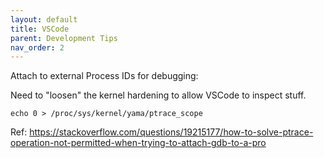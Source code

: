 ```yaml
---
layout: default
title: VSCode
parent: Development Tips
nav_order: 2
---
```


Attach to external Process IDs for debugging:

Need to "loosen" the kernel hardening to allow VSCode to inspect stuff.
```
echo 0 > /proc/sys/kernel/yama/ptrace_scope
```
Ref: https://stackoverflow.com/questions/19215177/how-to-solve-ptrace-operation-not-permitted-when-trying-to-attach-gdb-to-a-pro
